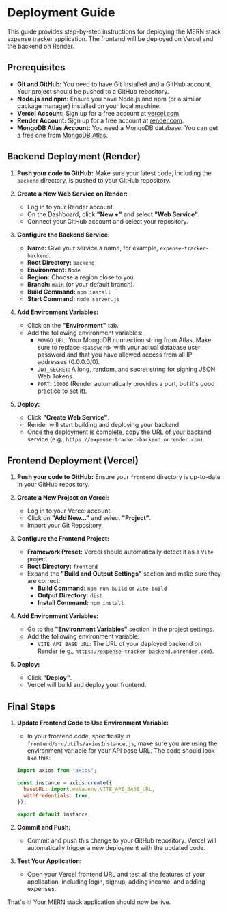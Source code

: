 # Deployment Guide

This guide provides step-by-step instructions for deploying the MERN stack expense tracker application. The frontend will be deployed on Vercel and the backend on Render.

## Prerequisites

- **Git and GitHub:** You need to have Git installed and a GitHub account. Your project should be pushed to a GitHub repository.
- **Node.js and npm:** Ensure you have Node.js and npm (or a similar package manager) installed on your local machine.
- **Vercel Account:** Sign up for a free account at [vercel.com](https://vercel.com).
- **Render Account:** Sign up for a free account at [render.com](https://render.com).
- **MongoDB Atlas Account:** You need a MongoDB database. You can get a free one from [MongoDB Atlas](https://www.mongodb.com/cloud/atlas).

## Backend Deployment (Render)

1.  **Push your code to GitHub:** Make sure your latest code, including the `backend` directory, is pushed to your GitHub repository.

2.  **Create a New Web Service on Render:**
    *   Log in to your Render account.
    *   On the Dashboard, click **"New +"** and select **"Web Service"**.
    *   Connect your GitHub account and select your repository.

3.  **Configure the Backend Service:**
    *   **Name:** Give your service a name, for example, `expense-tracker-backend`.
    *   **Root Directory:** `backend`
    *   **Environment:** `Node`
    *   **Region:** Choose a region close to you.
    *   **Branch:** `main` (or your default branch).
    *   **Build Command:** `npm install`
    *   **Start Command:** `node server.js`

4.  **Add Environment Variables:**
    *   Click on the **"Environment"** tab.
    *   Add the following environment variables:
        *   `MONGO_URL`: Your MongoDB connection string from Atlas. Make sure to replace `<password>` with your actual database user password and that you have allowed access from all IP addresses (0.0.0.0/0).
        *   `JWT_SECRET`: A long, random, and secret string for signing JSON Web Tokens.
        *   `PORT`: `10000` (Render automatically provides a port, but it's good practice to set it).

5.  **Deploy:**
    *   Click **"Create Web Service"**.
    *   Render will start building and deploying your backend.
    *   Once the deployment is complete, copy the URL of your backend service (e.g., `https://expense-tracker-backend.onrender.com`).

## Frontend Deployment (Vercel)

1.  **Push your code to GitHub:** Ensure your `frontend` directory is up-to-date in your GitHub repository.

2.  **Create a New Project on Vercel:**
    *   Log in to your Vercel account.
    *   Click on **"Add New..."** and select **"Project"**.
    *   Import your Git Repository.

3.  **Configure the Frontend Project:**
    *   **Framework Preset:** Vercel should automatically detect it as a `Vite` project.
    *   **Root Directory:** `frontend`
    *   Expand the **"Build and Output Settings"** section and make sure they are correct:
        *   **Build Command:** `npm run build` or `vite build`
        *   **Output Directory:** `dist`
        *   **Install Command:** `npm install`

4.  **Add Environment Variables:**
    *   Go to the **"Environment Variables"** section in the project settings.
    *   Add the following environment variable:
        *   `VITE_API_BASE_URL`: The URL of your deployed backend on Render (e.g., `https://expense-tracker-backend.onrender.com`).

5.  **Deploy:**
    *   Click **"Deploy"**.
    *   Vercel will build and deploy your frontend.

## Final Steps

1.  **Update Frontend Code to Use Environment Variable:**
    *   In your frontend code, specifically in `frontend/src/utils/axiosInstance.js`, make sure you are using the environment variable for your API base URL. The code should look like this:

    ```javascript
    import axios from "axios";

    const instance = axios.create({
      baseURL: import.meta.env.VITE_API_BASE_URL,
      withCredentials: true,
    });

    export default instance;
    ```

2.  **Commit and Push:**
    *   Commit and push this change to your GitHub repository. Vercel will automatically trigger a new deployment with the updated code.

3.  **Test Your Application:**
    *   Open your Vercel frontend URL and test all the features of your application, including login, signup, adding income, and adding expenses.

That's it! Your MERN stack application should now be live.
